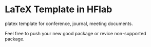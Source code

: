 # LaTeX Template in HFlab
platex template for conference, journal, meeting documents.

Feel free to push your new good package or revice non-supported package.
